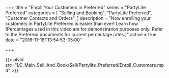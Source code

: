 +++
title = "Enroll Your Customers in Preferred"
series = "PartyLite Preferred"
categories = [
  "Selling and Booking",
  "PartyLite Preferred",
  "Customer Contacts and Orders",
]
description = "Now enrolling your customers in PartyLite Preferred is easier than ever! Learn how. (Percentages used in this video are for demonstration purposes only. Refer to the Preferred documents for current percentage rates.)"
active = true
date = "2016-11-18T13:54:53-05:00"

+++

{{< plvid src="LC_Main_Sell_And_Book/Sell/Partylite_Preferred/Enroll_Customers.mp4" >}}
